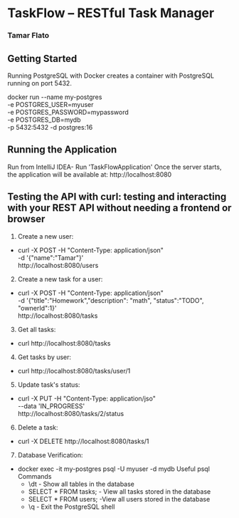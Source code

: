 
# TaskFlow – RESTful Task Manager
### Tamar Flato

## Getting Started
Running PostgreSQL with Docker
creates a container with PostgreSQL running on port 5432.

docker run --name my-postgres \
    -e POSTGRES_USER=myuser \
    -e POSTGRES_PASSWORD=mypassword \
    -e POSTGRES_DB=mydb \
    -p 5432:5432 -d postgres:16

## Running the Application
Run from IntelliJ IDEA- Run 'TaskFlowApplication'
Once the server starts, the application will be available at:
http://localhost:8080

## Testing the API with curl: testing and interacting with your REST API without needing a frontend or browser

1. Create a new user:
- curl -X POST -H "Content-Type: application/json" \
-d '{"name":"Tamar"}' \
http://localhost:8080/users

2. Create a new task for a user: 
- curl -X POST -H "Content-Type: application/json" \
-d '{"title":"Homework","description": "math", "status":"TODO", "ownerId":1}' \
http://localhost:8080/tasks

3. Get all tasks:
- curl http://localhost:8080/tasks

4. Get tasks by user:
- curl http://localhost:8080/tasks/user/1

5. Update task's status:
- curl -X PUT -H "Content-Type: application/jso" \
--data 'IN_PROGRESS' \
http://localhost:8080/tasks/2/status

6. Delete a task:
- curl -X DELETE http://localhost:8080/tasks/1

7. Database Verification:
- docker exec -it my-postgres psql -U myuser -d mydb
Useful psql Commands
   - \dt  - Show all tables in the database
   - SELECT * FROM tasks;  - View all tasks stored in the database
   - SELECT * FROM users;  -View all users stored in the database
   - \q  - Exit the PostgreSQL shell